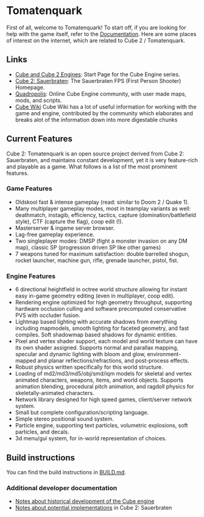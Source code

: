 # Tomatenquark

First of all, welcome to Tomatenquark! To start off, if you are looking for help with the game itself, refer to the [Documentation](https://tomatenquark.org). Here are some places of interest on the internet, which are related to Cube 2 / Tomatenquark.

## Links

- [Cube and Cube 2 Engines](http://cubeengine.com/): Start Page for the Cube Engine series.
- [Cube 2: Sauerbraten](http://sauerbraten.org): The Sauerbraten FPS (First Person Shooter) Homepage.
- [Quadropolis](http://quadropolis.us/): Online Cube Engine community, with user made maps, mods, and scripts.
- [Cube Wiki](http://cubeengine.com/wiki/Main_Page) Cube Wiki has a lot of useful information for working with the game and engine, contributed by the community which elaborates and breaks alot of the information down into more digestable chunks

## Current Features

Cube 2: Tomatenquark is an open source project derived from Cube 2: Sauerbraten, and maintains constant development, yet it is very feature-rich and playable as a game. What follows is a list of the most prominent features.

### Game Features

- Oldskool fast & intense gameplay (read: similar to Doom 2 / Quake 1).
- Many multiplayer gameplay modes, most in teamplay variants as well: deathmatch, instagib, efficiency, tactics, capture (domination/battlefield style), CTF (capture the flag), coop edit (!).
- Masterserver & ingame server browser.
- Lag-free gameplay experience.
- Two singleplayer modes: DMSP (fight a monster invasion on any DM map), classic SP (progression driven SP like other games)
- 7 weapons tuned for maximum satisfaction: double barrelled shogun, rocket launcher, machine gun, rifle, grenade launcher, pistol, fist.

### Engine Features

- 6 directional heightfield in octree world structure allowing for instant easy in-game geometry editing (even in multiplayer, coop edit).
- Rendering engine optimized for high geometry throughput, supporting hardware occlusion culling and software precomputed conservative PVS with occluder fusion.
- Lightmap based lighting with accurate shadows from everything including mapmodels, smooth lighting for faceted geometry, and fast compiles. Soft shadowmap based shadows for dynamic entities.
- Pixel and vertex shader support, each model and world texture can have its own shader assigned. Supports normal and parallax mapping, specular and dynamic lighting with bloom and glow, environment-mapped and planar reflections/refractions, and post-process effects.
- Robust physics written specifically for this world structure.
- Loading of md2/md3/md5/obj/smd/iqm models for skeletal and vertex animated characters, weapons, items, and world objects. Supports animation blending, procedural pitch animation, and ragdoll physics for skeletally-animated characters.
- Network library designed for high speed games, client/server network system.
- Small but complete configuration/scripting language.
- Simple stereo positional sound system.
- Particle engine, supporting text particles, volumetric explosions, soft particles, and decals.
- 3d menu/gui system, for in-world representation of choices.

## Build instructions

You can find the build instructions in [BUILD.md](./BUILD.md).

### Additional developer documentation

- [Notes about historical development of the Cube engine](http://svn.code.sf.net/p/sauerbraten/code/docs/dev/readme_developer.txt)
- [Notes about potential implementations](http://svn.code.sf.net/p/sauerbraten/code/docs/dev/wikistuff.html) in Cube 2: Sauerbraten
